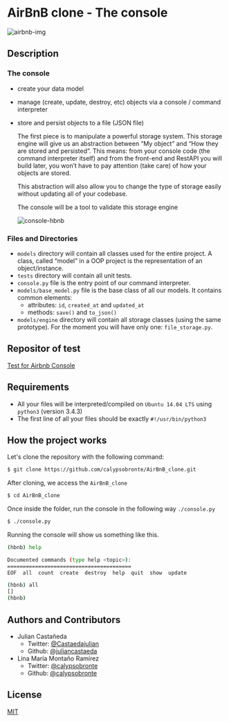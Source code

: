 # AirBnB clone - The console

![airbnb-img][]

## Description
### The console
- create your data model
- manage (create, update, destroy, etc) objects via a console / command interpreter
- store and persist objects to a file (JSON file)

  The first piece is to manipulate a powerful storage system. This storage engine will give us an abstraction between “My object” and “How they are stored and persisted”. This means: from your console code (the command interpreter itself) and from the front-end and RestAPI you will build later, you won’t have to pay attention (take care) of how your objects are stored.

  This abstraction will also allow you to change the type of storage easily without updating all of your codebase.

  The console will be a tool to validate this storage engine

  ![console-hbnb][]

### Files and Directories
- `models` directory will contain all classes used for the entire project. A class, called “model” in a OOP project is the representation of an object/instance.
- `tests` directory will contain all unit tests.
- `console.py` file is the entry point of our command interpreter.
- `models/base_model.py` file is the base class of all our models. It contains common elements:
  - attributes: `id`, `created_at` and `updated_at`
  - methods: `save()` and `to_json()`
- `models/engine` directory will contain all storage classes (using the same prototype). For the moment you will have only one: `file_storage.py`.

## Repositor of test
[Test for Airbnb Console](https://github.com/calypsobronte/AirBnB_clone/tree/master/tests)

## Requirements
- All your files will be interpreted/compiled on `Ubuntu 14.04 LTS` using `python3` (version 3.4.3)
- The first line of all your files should be exactly `#!/usr/bin/python3`

## How the project works

Let's clone the repository with the following command:
```bash
$ git clone https://github.com/calypsobronte/AirBnB_clone.git
```

After cloning, we access the `AirBnB_clone`
```bash
$ cd AirBnB_clone
```
Once inside the folder, run the console in the following way `./console.py`
```bash
$ ./console.py
```
Running the console will show us something like this.
```bash
(hbnb) help

Documented commands (type help <topic>):
========================================
EOF  all  count  create  destroy  help  quit  show  update

(hbnb) all
[]
(hbnb)    
```

## Authors and Contributors
- Julian Castañeda
    - Twitter: [@Castaedajulian]
    - Github: [@juliancastaeda]
- Lina María Montaño Ramírez
    - Twitter: [@calypsobronte]
    - Github: [@calypsobronte]

## License
[MIT]


<!-- links -->
[airbnb-img]: https://live.staticflickr.com/65535/49537006097_086e766504_k.jpg
[@Castaedajulian]: https://twitter.com/Castaedajulian
[@calypsobronte]: https://twitter.com/calypsobronte
[@juliancastaeda]: https://github.com/juliancastaeda
[@calypsobronte]: https://github.com/calypsobronte
[MIT]: https://github.com/calypsobronte/AirBnB_clone/blob/master/LICENSE
[console-hbnb]: https://live.staticflickr.com/65535/49545345338_54016389e9_c.jpg
